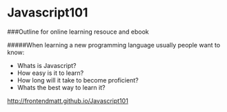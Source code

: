 # Javascript101

###Outline for online learning resouce and ebook

#####When learning a new programming language usually people want to know:

* Whats is Javascript? 
* How easy is it to learn? 
* How long will it take to become proficient? 
* Whats the best way to learn it?

http://frontendmatt.github.io/Javascript101
